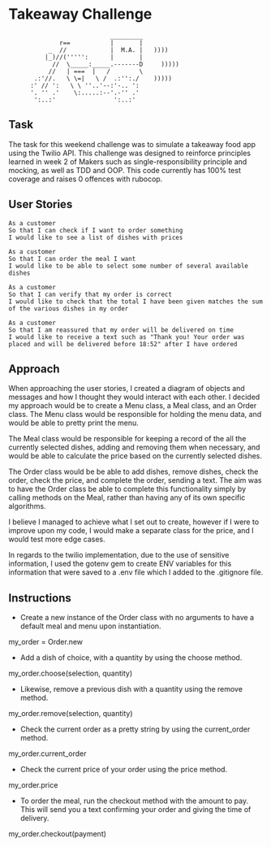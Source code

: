 Takeaway Challenge
==================
```
                            _________
              r==           |       |
           _  //            |  M.A. |   ))))
          |_)//(''''':      |       |
            //  \_____:_____.-------D     )))))
           //   | ===  |   /        \
       .:'//.   \ \=|   \ /  .:'':./    )))))
      :' // ':   \ \ ''..'--:'-.. ':
      '. '' .'    \:.....:--'.-'' .'
       ':..:'                ':..:'

 ```

Task
----

The task for this weekend challenge was to simulate a takeaway food app using the Twilio API. This challenge was designed to reinforce principles learned in week 2 of Makers such as single-responsibility principle and mocking, as well as TDD and OOP. This code currently has 100% test coverage and raises 0 offences with rubocop.

User Stories
------------

```
As a customer
So that I can check if I want to order something
I would like to see a list of dishes with prices

As a customer
So that I can order the meal I want
I would like to be able to select some number of several available dishes

As a customer
So that I can verify that my order is correct
I would like to check that the total I have been given matches the sum of the various dishes in my order

As a customer
So that I am reassured that my order will be delivered on time
I would like to receive a text such as "Thank you! Your order was placed and will be delivered before 18:52" after I have ordered
```

Approach
--------
When approaching the user stories, I created a diagram of objects and messages and how I thought they would interact with each other. I decided my approach would be to create a Menu class, a Meal class, and an Order class. The Menu class would be responsible for holding the menu data, and would be able to pretty print the menu.

The Meal class would be responsible for keeping a record of the all the currently selected dishes, adding and removing them when necessary, and would be able to calculate the price based on the currently selected dishes.

The Order class would be be able to add dishes, remove dishes, check the order, check the price, and complete the order, sending a text. The aim was to have the Order class be able to complete this functionality simply by calling methods on the Meal, rather than having any of its own specific algorithms.

I believe I managed to achieve what I set out to create, however if I were to improve upon my code, I would make a separate class for the price, and I would test more edge cases.

In regards to the twilio implementation, due to the use of sensitive information, I used the gotenv gem to create ENV variables for this information that were saved to a .env file which I added to the .gitignore file. 

Instructions
------------

- Create a new instance of the Order class with no arguments to have a default meal and menu upon instantiation.

my_order = Order.new

- Add a dish of choice, with a quantity by using the choose method.

my_order.choose(selection, quantity)

- Likewise, remove a previous dish with a quantity using the remove method.

my_order.remove(selection, quantity)

- Check the current order as a pretty string by using the current_order method.

my_order.current_order

- Check the current price of your order using the price method.

my_order.price

- To order the meal, run the checkout method with the amount to pay. This will send you a text confirming your order and giving the time of delivery.

my_order.checkout(payment)
